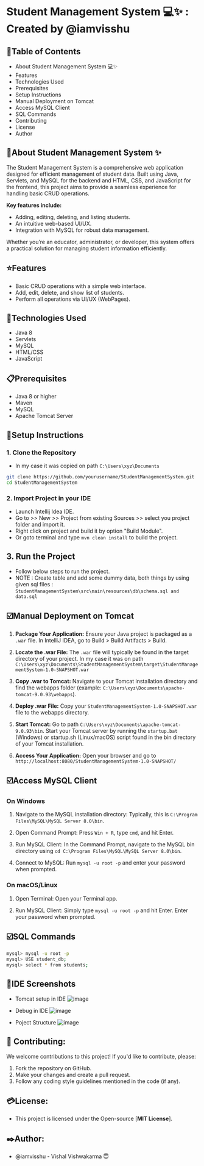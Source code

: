 # Student Management System 💻✨ : Created by @iamvisshu
## 📃Table of Contents

* About Student Management System 💻✨
* Features
* Technologies Used
* Prerequisites
* Setup Instructions
* Manual Deployment on Tomcat
* Access MySQL Client
* SQL Commands
* Contributing
* License
* Author

## 📌About Student Management System ✨
The Student Management System is a comprehensive web application designed for efficient management of student data. Built using Java, Servlets, and MySQL for the backend and HTML, CSS, and JavaScript for the frontend, this project aims to provide a seamless experience for handling basic CRUD operations.

**Key features include:**

- Adding, editing, deleting, and listing students.
- An intuitive web-based UI/UX.
- Integration with MySQL for robust data management.

Whether you’re an educator, administrator, or developer, this system offers a practical solution for managing student information efficiently.

## ⭐Features

- Basic CRUD operations with a simple web interface.
- Add, edit, delete, and show list of students.
- Perform all operations via UI/UX (WebPages).

## 🔩Technologies Used

- Java 8
- Servlets
- MySQL
- HTML/CSS
- JavaScript

## 📋Prerequisites

- Java 8 or higher
- Maven
- MySQL
- Apache Tomcat Server

## 🔧Setup Instructions

### 1. Clone the Repository

- In my case it was copied on path `C:\Users\xyz\Documents`

```bash
git clone https://github.com/yourusername/StudentManagementSystem.git
cd StudentManagementSystem
```
### 2. Import Project in your IDE
* Launch Intellij Idea IDE.
* Go to >> New >> Project from existing Sources >> select you project folder and import it.
* Right click on project and build it by option "Build Module".
* Or goto terminal and type `mvn clean install` to build the project.

## 3. Run the Project
* Follow below steps to run the project.
* NOTE : Create table and add some dummy data, both things by using given sql files : `StudentManagementSystem\src\main\resources\db\schema.sql and data.sql`

## ☑️Manual Deployment on Tomcat
1. **Package Your Application:** Ensure your Java project is packaged as a `.war` file. In IntelliJ IDEA, go to Build > Build Artifacts > Build.

2. **Locate the .war File:** The `.war` file will typically be found in the target directory of your project. In my case it was on path `C:\Users\xyz\Documents\StudentManagementSystem\target\StudentManagementSystem-1.0-SNAPSHOT.war`

3. **Copy .war to Tomcat:** Navigate to your Tomcat installation directory and find the webapps folder (example: `C:\Users\xyz\Documents\apache-tomcat-9.0.93\webapps`).

4. **Deploy .war File:** Copy your `StudentManagementSystem-1.0-SNAPSHOT.war` file to the webapps directory.

5. **Start Tomcat:** Go to path `C:\Users\xyz\Documents\apache-tomcat-9.0.93\bin`. Start your Tomcat server by running the `startup.bat` (Windows) or startup.sh (Linux/macOS) script found in the bin directory of your Tomcat installation.

6. **Access Your Application:** Open your browser and go to `http://localhost:8080/StudentManagementSystem-1.0-SNAPSHOT/`

## ☑️Access MySQL Client

### On Windows
1. Navigate to the MySQL installation directory: Typically, this is `C:\Program Files\MySQL\MySQL Server 8.0\bin`.

2. Open Command Prompt: Press `Win + R`, type `cmd`, and hit Enter.

3. Run MySQL Client: In the Command Prompt, navigate to the MySQL bin directory using `cd C:\Program Files\MySQL\MySQL Server 8.0\bin`.

4. Connect to MySQL: Run `mysql -u root -p` and enter your password when prompted.

### On macOS/Linux
1. Open Terminal: Open your Terminal app.

2. Run MySQL Client: Simply type `mysql -u root -p` and hit Enter. Enter your password when prompted.

## ☑️SQL Commands

```bash
mysql> mysql -u root -p
mysql> USE student_db;
mysql> select * from students;
```
## 🌄IDE Screenshots
- Tomcat setup in IDE
  ![image](https://github.com/user-attachments/assets/9b0a8676-b6eb-49a6-a655-044963b7c3c3)

- Debug in IDE
  ![image](https://github.com/user-attachments/assets/a1d1eed1-e652-4923-9f71-a63837bd5e7f)

- Poject Structure
  ![image](https://github.com/user-attachments/assets/3a9df3a4-1303-4e61-9c0a-5c5f7ef8212a)




## 👫 Contributing:

We welcome contributions to this project! If you'd like to contribute, please:

1. Fork the repository on GitHub.
2. Make your changes and create a pull request.
3. Follow any coding style guidelines mentioned in the code (if any).

## 💳License:

* This project is licensed under the Open-source [**MIT License**].

## ✒️Author:
* @iamvisshu - Vishal Vishwakarma 😇
